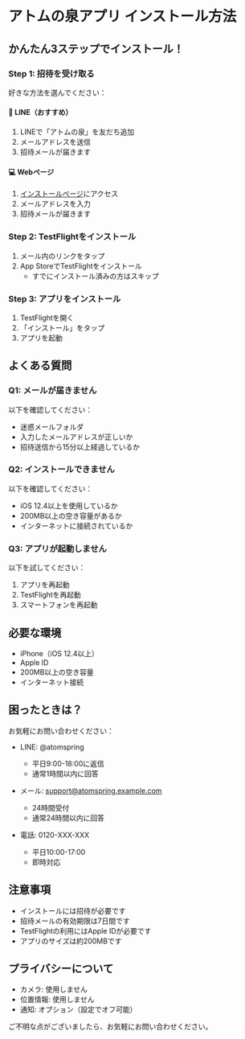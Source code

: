 # アトムの泉アプリ インストール方法

## かんたん3ステップでインストール！

### Step 1: 招待を受け取る

好きな方法を選んでください：

#### 📱 LINE（おすすめ）
1. LINEで「アトムの泉」を友だち追加
2. メールアドレスを送信
3. 招待メールが届きます

#### 💻 Webページ
1. [インストールページ](https://atomspring.example.com/install)にアクセス
2. メールアドレスを入力
3. 招待メールが届きます

### Step 2: TestFlightをインストール

1. メール内のリンクをタップ
2. App StoreでTestFlightをインストール
   - すでにインストール済みの方はスキップ

### Step 3: アプリをインストール

1. TestFlightを開く
2. 「インストール」をタップ
3. アプリを起動

## よくある質問

### Q1: メールが届きません
以下を確認してください：
- 迷惑メールフォルダ
- 入力したメールアドレスが正しいか
- 招待送信から15分以上経過しているか

### Q2: インストールできません
以下を確認してください：
- iOS 12.4以上を使用しているか
- 200MB以上の空き容量があるか
- インターネットに接続されているか

### Q3: アプリが起動しません
以下を試してください：
1. アプリを再起動
2. TestFlightを再起動
3. スマートフォンを再起動

## 必要な環境

- iPhone（iOS 12.4以上）
- Apple ID
- 200MB以上の空き容量
- インターネット接続

## 困ったときは？

お気軽にお問い合わせください：

- LINE: @atomspring
  - 平日9:00-18:00に返信
  - 通常1時間以内に回答

- メール: support@atomspring.example.com
  - 24時間受付
  - 通常24時間以内に回答

- 電話: 0120-XXX-XXX
  - 平日10:00-17:00
  - 即時対応

## 注意事項

- インストールには招待が必要です
- 招待メールの有効期限は7日間です
- TestFlightの利用にはApple IDが必要です
- アプリのサイズは約200MBです

## プライバシーについて

- カメラ: 使用しません
- 位置情報: 使用しません
- 通知: オプション（設定でオフ可能）

ご不明な点がございましたら、お気軽にお問い合わせください。